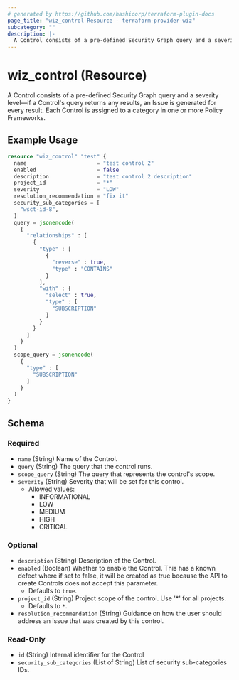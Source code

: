 ```yaml
---
# generated by https://github.com/hashicorp/terraform-plugin-docs
page_title: "wiz_control Resource - terraform-provider-wiz"
subcategory: ""
description: |-
  A Control consists of a pre-defined Security Graph query and a severity level—if a Control's query returns any results, an Issue is generated for every result. Each Control is assigned to a category in one or more Policy Frameworks.
---
```


# wiz_control (Resource)

A Control consists of a pre-defined Security Graph query and a severity level—if a Control's query returns any results, an Issue is generated for every result. Each Control is assigned to a category in one or more Policy Frameworks.

## Example Usage

```terraform
resource "wiz_control" "test" {
  name                      = "test control 2"
  enabled                   = false
  description               = "test control 2 description"
  project_id                = "*"
  severity                  = "LOW"
  resolution_recommendation = "fix it"
  security_sub_categories = [
    "wsct-id-8",
  ]
  query = jsonencode(
    {
      "relationships" : [
        {
          "type" : [
            {
              "reverse" : true,
              "type" : "CONTAINS"
            }
          ],
          "with" : {
            "select" : true,
            "type" : [
              "SUBSCRIPTION"
            ]
          }
        }
      ]
    }
  )
  scope_query = jsonencode(
    {
      "type" : [
        "SUBSCRIPTION"
      ]
    }
  )
}
```

<!-- schema generated by tfplugindocs -->
## Schema

### Required

- `name` (String) Name of the Control.
- `query` (String) The query that the control runs.
- `scope_query` (String) The query that represents the control's scope.
- `severity` (String) Severity that will be set for this control.
    - Allowed values: 
        - INFORMATIONAL
        - LOW
        - MEDIUM
        - HIGH
        - CRITICAL

### Optional

- `description` (String) Description of the Control.
- `enabled` (Boolean) Whether to enable the Control. This has a known defect where if set to false, it will be created as true because the API to create Controls does not accept this parameter.
    - Defaults to `true`.
- `project_id` (String) Project scope of the control. Use '*' for all projects.
    - Defaults to `*`.
- `resolution_recommendation` (String) Guidance on how the user should address an issue that was created by this control.

### Read-Only

- `id` (String) Internal identifier for the Control
- `security_sub_categories` (List of String) List of security sub-categories IDs.
